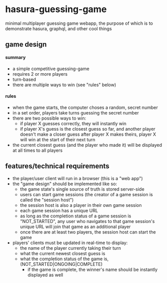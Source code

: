 # hasura-guessing-game
minimal multiplayer guessing game webapp, the purpose of which is to demonstrate hasura, graphql, and other cool things

## game design
#### summary
* a simple competitive guessing-game 
* requires 2 or more players
* turn-based
* there are multiple ways to win (see "rules" below)

#### rules
* when the game starts, the computer choses a random, secret number
* in a set order, players take turns guessing the secret number
* there are two possible ways to win:
  * if player X guesses correctly, they will instantly win
  * if player X's guess is the closest guess so far, and another player doesn't make a closer guess after player X makes theirs, player X will win at the start of their next turn
* the current closest guess (and the player who made it) will be displayed at all times to all players 

## features/technical requirements
* the player/user client will run in a browser (this is a "web app")
* the "game design" should be implemented like so:
  * the game state's single source of truth is stored server-side
  * users can start game sessions (the creator of a game session is called the "session host")
  * the session host is also a player in their own game session
  * each game session has a unique URL 
  * as long as the completion status of a game session is "NOT_STARTED", any user who navigates to that game session's unique URL will join that game as an additional player
  * once there are at least two players, the session host can start the game 
* players' clients must be updated in real-time to display:
  * the name of the player currently taking their turn
  * what the current newest closest guess is
  * what the completion status of the game is, (NOT_STARTED|ONGOING|COMPLETE)
    * if the game is complete, the winner's name should be instantly displayed as well
